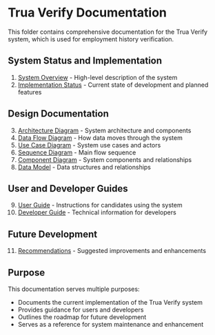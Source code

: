 # Trua Verify Documentation

This folder contains comprehensive documentation for the Trua Verify system, which is used for employment history verification.

## System Status and Implementation

1. [System Overview](./system-overview.md) - High-level description of the system
2. [Implementation Status](./implementation-status.md) - Current state of development and planned features

## Design Documentation

3. [Architecture Diagram](./architecture-diagram.md) - System architecture and components
4. [Data Flow Diagram](./data-flow-diagram.md) - How data moves through the system
5. [Use Case Diagram](./use-case-diagram.md) - System use cases and actors
6. [Sequence Diagram](./sequence-diagram.md) - Main flow sequence
7. [Component Diagram](./component-diagram.md) - System components and relationships
8. [Data Model](./data-model.md) - Data structures and relationships

## User and Developer Guides

9. [User Guide](./user-guide.md) - Instructions for candidates using the system
10. [Developer Guide](./developer-guide.md) - Technical information for developers

## Future Development

11. [Recommendations](./recommendations.md) - Suggested improvements and enhancements

## Purpose

This documentation serves multiple purposes:
- Documents the current implementation of the Trua Verify system
- Provides guidance for users and developers
- Outlines the roadmap for future development
- Serves as a reference for system maintenance and enhancement